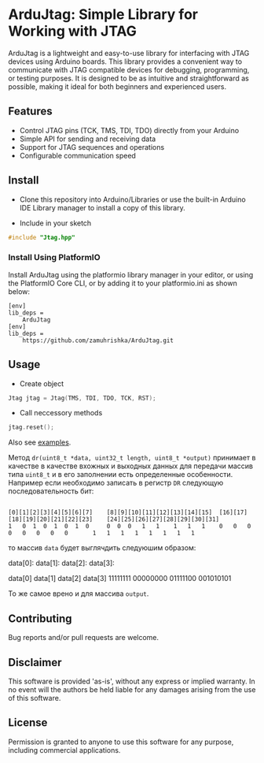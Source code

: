 # ArduJtag: Simple Library for Working with JTAG

ArduJtag is a lightweight and easy-to-use library for interfacing with JTAG devices using Arduino boards. This library provides a convenient way to communicate with JTAG compatible devices for debugging, programming, or testing purposes. It is designed to be as intuitive and straightforward as possible, making it ideal for both beginners and experienced users.

## Features

- Control JTAG pins (TCK, TMS, TDI, TDO) directly from your Arduino
- Simple API for sending and receiving data
- Support for JTAG sequences and operations
- Configurable communication speed

## Install

- Clone this repository into Arduino/Libraries or use the built-in Arduino IDE Library manager to install a copy of this library.

- Include in your sketch

```c
#include "Jtag.hpp"
```

### Install Using PlatformIO

Install ArduJtag using the platformio library manager in your editor, or using the PlatformIO Core CLI, or by adding it to your platformio.ini as shown below:

```shell
[env]
lib_deps =
    ArduJtag
[env]
lib_deps =
    https://github.com/zamuhrishka/ArduJtag.git
```

## Usage

- Create object

```c
Jtag jtag = Jtag(TMS, TDI, TDO, TCK, RST);
```

- Call neccessory methods

```c
jtag.reset();
```

Also see [examples](./examples/).

Метод `dr(uint8_t *data, uint32_t length, uint8_t *output)` принимает в качестве в качестве вхожных и выходных данных для передачи массив типа `uint8_t` и в его заполнении есть определенные особенности. Например если необходимо записать в регистр `DR` следующую последовательность бит:

```shell

[0][1][2][3][4][5][6][7]    [8][9][10][11][12][13][14][15]  [16][17][18][19][20][21][22][23]    [24][25][26][27][28][29][30][31]
1   0  1  0  1  0  1  0     0  0  0   1   1    1   1   1    0   0   0   0   0   0   0   0       1   1   1   1   1   1   1   1
```

то массив `data` будет выглячдить следуюшим образом:

data[0]:
data[1]:
data[2]:
data[3]:

data[0]     data[1]     data[2]         data[3]
11111111    00000000    01111100         001010101

То же самое врено и для массива `output`.


## Contributing

Bug reports and/or pull requests are welcome.

## Disclaimer

This software is provided 'as-is', without any express or implied warranty. In no event will the authors be held liable for any damages arising from the use of this software.

## License

Permission is granted to anyone to use this software for any purpose, including commercial applications.

